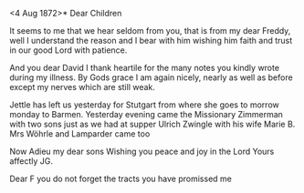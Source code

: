  <4 Aug 1872>*
Dear Children

It seems to me that we hear seldom from you, that is from my dear Freddy, well I understand the reason and I bear with him wishing him faith and trust in our good Lord with patience.

And you dear David I thank heartile for the many notes you kindly wrote during my illness. By Gods grace I am again nicely, nearly as well as before except my nerves which are still weak.

Jettle has left us yesterday for Stutgart from where she goes to morrow monday to Barmen. Yesterday evening came the Missionary Zimmerman with two sons just as we had at supper Ulrich Zwingle with his wife Marie B. Mrs Wöhrle and Lamparder came too

Now Adieu my dear sons Wishing you peace and joy in the Lord 
 Yours affectly JG.

Dear F you do not forget the tracts you have promissed me
